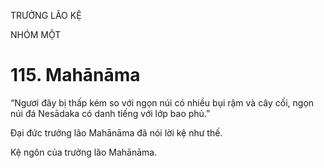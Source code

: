 TRƯỞNG LÃO KỆ

NHÓM MỘT

# 115. Mahānāma

“Ngươi đây bị thấp kém so với ngọn núi có nhiều bụi rậm và cây cối, ngọn núi đá Nesādaka có danh tiếng với lớp bao phủ.”

Đại đức trưởng lão Mahānāma đã nói lời kệ như thế.

Kệ ngôn của trưởng lão Mahānāma.

